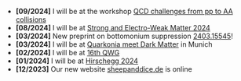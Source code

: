 - **[09/2024]** I will be at the workshop [QCD challenges from pp to AA collisions](https://indico.uni-muenster.de/event/2607/page/98-venue-and-travel-information)
- **[08/2024]** I will be at [Strong and Electro-Weak Matter 2024](https://indico.physik.uni-bielefeld.de/event/100/)
- **[03/2024]** New preprint on bottomonium suppression [2403.15545](https://arxiv.org/abs/2403.15545)!
- **[03/2024]** I will be at [Quarkonia meet Dark Matter](https://indico.ph.tum.de/event/7422/) in Munich
- **[02/2024]** I will be at [16th QWG](https://indico.cern.ch/event/1226860/)
- **[01/2024]** I will be at [Hirschegg 2024](https://indico.gsi.de/event/18061/overview)
- **[12/2023]** Our new website [sheepanddice.de](https://sheepanddice.de) is online 

